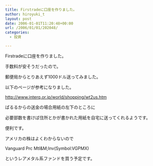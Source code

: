```yaml
---
title: Firstradeに口座を作りました。
author: hiroyuki_t
layout: post
date: 2006-01-01T11:20:48+00:00
url: /2006/01/01/202048/
categories:
  - 投資

---
```

<div class="section">
  <p>
    Firstradeに口座を作りました。
  </p>
  
  <p>
    手数料が安そうだったので。
  </p>
  
  <p>
  </p>
  
  <p>
    郵便局からとりあえず1000ドル送ってみました。
  </p>
  
  <p>
    以下のページが参考になりました。
  </p>
  
  <p>
    <a href="http://www.interq.or.jp/world/shopping/wt2us.htm" target="_blank">http://www.interq.or.jp/world/shopping/wt2us.htm</a>
  </p>
  
  <p>
  </p>
  
  <p>
    ぱるるからの送金の場合用紙の左下のところに
  </p>
  
  <p>
    必要部数を書けば住所とかが書かれた用紙を自宅に送ってくれるようです。
  </p>
  
  <p>
    便利です。
  </p>
  
  <p>
  </p>
  
  <p>
    アメリカの株はよくわからないので
  </p>
  
  <p>
    Vanguard Prc Mtl&M;Inv(Symbol:VGPMX)
  </p>
  
  <p>
    というレアメタル系ファンドを買う予定です。
  </p>
</div>